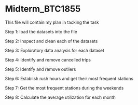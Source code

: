 # Midterm_BTC1855

This file will contain my plan in tacking the task

Step 1: load the datasets into the file

Step 2: Inspect and clean each of the datasets

Step 3: Exploratory data analysis for each dataset

Step 4: Identify and remove cancelled trips

Step 5: Identify and remove outliers

Step 6: Establish rush hours and get their most frequent stations 

Step 7: Get the most frequent stations during the weekends

Step 8: Calculate the average utilization for each month


